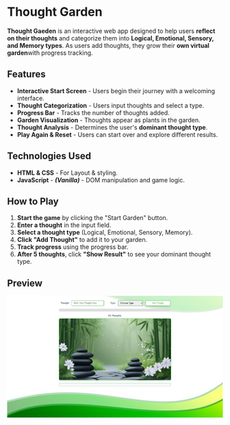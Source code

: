 # Thought Garden

**Thought Gaeden** is an interactive web app designed to help users **reflect on their thoughts** and categorize them into **Logical, Emotional, Sensory, and Memory types**. As users add thoughts, they grow their **own virtual garden**with progress tracking.

## Features

- **Interactive Start Screen** - Users begin their journey with a welcoming interface.
- **Thought Categorization** - Users input thoughts and select a type.
- **Progress Bar** - Tracks the number of thoughts added.
- **Garden Visualization** - Thoughts appear as plants in the garden.
- **Thought Analysis** - Determines the user's **dominant thought type**.
- **Play Again & Reset** - Users can start over and explore different results.

## Technologies Used

- **HTML & CSS** - For Layout & styling.
- **JavaScript** - **_(Vanilla)_** - DOM manipulation and game logic.

## How to Play

1. **Start the game** by clicking the "Start Garden" button.
2. **Enter a thought** in the input field.
3. **Select a thought type** (Logical, Emotional, Sensory, Memory).
4. **Click "Add Thought"** to add it to your garden.
5. **Track progress** using the progress bar.
6. **After 5 thoughts**, click **"Show Result"** to see your dominant thought type.

## Preview

![ Weather App](/images/pic.png)
